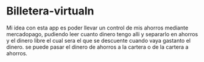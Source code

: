 # Billetera-virtualn 
Mi idea con esta app es poder llevar un control de mis ahorros mediante mercadopago, pudiendo leer cuanto dinero tengo alli y separarlo en ahorros y el dinero libre el cual sera el que se descuente cuando vaya gastanto el dinero.
se puede pasar el dinero de ahorros a la cartera o de la cartera a ahorros.
